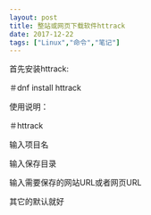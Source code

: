 ```yaml
---
layout: post
title: 整站或网页下载软件httrack
date: 2017-12-22
tags: ["Linux","命令","笔记"]
---
```


首先安装httrack:

＃dnf install httrack

使用说明：

＃httrack

输入项目名

输入保存目录

输入需要保存的网站URL或者网页URL

其它的默认就好